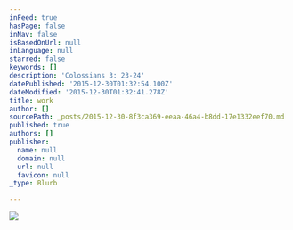 ```yaml
---
inFeed: true
hasPage: false
inNav: false
isBasedOnUrl: null
inLanguage: null
starred: false
keywords: []
description: 'Colossians 3: 23-24'
datePublished: '2015-12-30T01:32:54.100Z'
dateModified: '2015-12-30T01:32:41.278Z'
title: work
author: []
sourcePath: _posts/2015-12-30-8f3ca369-eeaa-46a4-b8dd-17e1332eef70.md
published: true
authors: []
publisher:
  name: null
  domain: null
  url: null
  favicon: null
_type: Blurb

---
```

![](https://the-grid-user-content.s3-us-west-2.amazonaws.com/f8f48dca-97d9-4a47-b666-e28199996fd9.jpg)